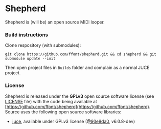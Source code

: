 # Shepherd

Shepherd is (will be) an open source MIDI looper.


### Build instructions

Clone respository (with submodules):

```
git clone https://github.com/ffont/shepherd.git && cd shepherd && git submodule update --init
```

Then open project files in `Builds` folder and complain as  a normal JUCE project.



### License

Shepherd is released under the **GPLv3** open source software license (see [LICENSE](https://github.com/ffont/shepherd/blob/master/LICENSE) file) with the code being available at  [https://github.com/ffont/shepherd](https://github.com/ffont/shepherd). Source uses the following open source software libraries: 

* [juce](https://juce.com), available under GPLv3 license ([@90e8da0](https://github.com/juce-framework/JUCE/tree/90e8da0cfb54ac593cdbed74c3d0c9b09bad3a9f), v6.0.8-dev)
